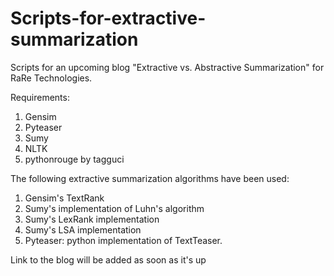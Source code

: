 # Scripts-for-extractive-summarization
Scripts for an upcoming blog "Extractive vs. Abstractive Summarization" for RaRe Technologies. 

Requirements:
  1. Gensim
  2. Pyteaser
  3. Sumy
  4. NLTK
  5. pythonrouge by tagguci

The following extractive summarization algorithms have been used:
  1. Gensim's TextRank
  2. Sumy's implementation of Luhn's algorithm
  3. Sumy's LexRank implementation
  4. Sumy's LSA implementation
  5. Pyteaser: python implementation of TextTeaser.
  
Link to the blog will be added as soon as it's up
